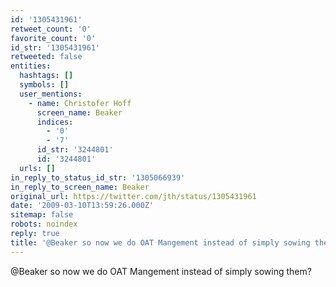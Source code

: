```yaml
---
id: '1305431961'
retweet_count: '0'
favorite_count: '0'
id_str: '1305431961'
retweeted: false
entities:
  hashtags: []
  symbols: []
  user_mentions:
    - name: Christofer Hoff
      screen_name: Beaker
      indices:
        - '0'
        - '7'
      id_str: '3244801'
      id: '3244801'
  urls: []
in_reply_to_status_id_str: '1305066939'
in_reply_to_screen_name: Beaker
original_url: https://twitter.com/jth/status/1305431961
date: '2009-03-10T13:59:26.000Z'
sitemap: false
robots: noindex
reply: true
title: '@Beaker so now we do OAT Mangement instead of simply sowing them?'
---
```


@Beaker so now we do OAT Mangement instead of simply sowing them?